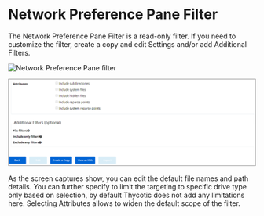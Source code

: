 [title]: # (Network)
[tags]: # (filters)
[priority]: # (5)
# Network Preference Pane Filter

The Network Preference Pane Filter is a read-only filter. If you need to customize the filter, create a copy and edit Settings and/or add Additional Filters.

![Network Preference Pane filter](images/netowrk-1.png "Network Preference Pane description")

![Network Preference Pane filter](images/bottom.png "Filter settings and additional filter parameters")

As the screen captures show, you can edit the default file names and path details. You can further specify to limit the targeting to specific drive type only based on selection, by default Thycotic does not add any limitations here. Selecting Attributes allows to widen the default scope of the filter.
